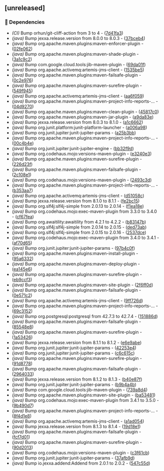 ## [unreleased]

### 🤖 Dependencies

- *(CI)* Bump orhun/git-cliff-action from 3 to 4 - ([7d41fa3](https://github.com/jexxa-projects/MyJexxaProject/commit/7d41fa39befe02cff4d3a816665bf2ea63fe7630))
- *(java)* Bump jexxa.release.version from 8.0.0 to 8.0.3 - ([37bceb4](https://github.com/jexxa-projects/MyJexxaProject/commit/37bceb4c421f6822a071f9f2abab749e6c779585))
- *(java)* Bump org.apache.maven.plugins:maven-enforcer-plugin - ([02fe062](https://github.com/jexxa-projects/MyJexxaProject/commit/02fe062d820150ea184f9df25de97984c781ae19))
- *(java)* Bump org.apache.maven.plugins:maven-shade-plugin - ([3a1c9c2](https://github.com/jexxa-projects/MyJexxaProject/commit/3a1c9c28110a3c7c1d065fb6ae3d3b6a9e13ff4e))
- *(java)* Bump com.google.cloud.tools:jib-maven-plugin - ([69da01f](https://github.com/jexxa-projects/MyJexxaProject/commit/69da01f8d61c633d496ecf0562bf696db5d89216))
- *(java)* Bump org.apache.activemq:artemis-jms-client - ([1535be5](https://github.com/jexxa-projects/MyJexxaProject/commit/1535be5441d6999abe517c0874681cefab561bf5))
- *(java)* Bump org.apache.maven.plugins:maven-failsafe-plugin - ([0c2e976](https://github.com/jexxa-projects/MyJexxaProject/commit/0c2e976cfb5ae117e38ea7f2a87ed13d3fd4546b))
- *(java)* Bump org.apache.maven.plugins:maven-surefire-plugin - ([549f945](https://github.com/jexxa-projects/MyJexxaProject/commit/549f945c5affbfad621eec5f0e0635e2093f4088))
- *(java)* Bump org.apache.activemq:artemis-jms-client - ([aa6f059](https://github.com/jexxa-projects/MyJexxaProject/commit/aa6f059964ce0ea5de4ac75f379282ef4daa57d4))
- *(java)* Bump org.apache.maven.plugins:maven-project-info-reports-… - ([04d9270](https://github.com/jexxa-projects/MyJexxaProject/commit/04d9270f253bc89884aa2203bfa2424e9ae754a3))
- *(java)* Bump org.apache.maven.plugins:maven-clean-plugin - ([45817c0](https://github.com/jexxa-projects/MyJexxaProject/commit/45817c0deadd3d2775a7caa8ba47ddc6feddc73c))
- *(java)* Bump org.apache.maven.plugins:maven-jar-plugin - ([a9da83e](https://github.com/jexxa-projects/MyJexxaProject/commit/a9da83e247f2566030495333d9299e1a58e45b70))
- *(java)* Bump jexxa.release.version from 8.0.3 to 8.1.0 - ([a1c6662](https://github.com/jexxa-projects/MyJexxaProject/commit/a1c666261fff516571a71c2180743c36e07ee8ee))
- *(java)* Bump org.junit.platform:junit-platform-launcher - ([a006a98](https://github.com/jexxa-projects/MyJexxaProject/commit/a006a987404464f00032b9318b1c6916ed4298ed))
- *(java)* Bump org.junit.jupiter:junit-jupiter-params - ([a25b3bb](https://github.com/jexxa-projects/MyJexxaProject/commit/a25b3bb43faeaa99bc77910f452bb685b3c0a67e))
- *(java)* Bump org.apache.maven.plugins:maven-project-info-reports-… - ([00c4b4e](https://github.com/jexxa-projects/MyJexxaProject/commit/00c4b4e3a0b7b029949d87c621231f8c4a5a04b8))
- *(java)* Bump org.junit.jupiter:junit-jupiter-engine - ([bb32f9d](https://github.com/jexxa-projects/MyJexxaProject/commit/bb32f9d3178427f5289185f3c4a746dda30001a6))
- *(java)* Bump org.codehaus.mojo:versions-maven-plugin - ([e3240e3](https://github.com/jexxa-projects/MyJexxaProject/commit/e3240e38fcf5b75f5217e41c9cd7385801623f7c))
- *(java)* Bump org.apache.maven.plugins:maven-surefire-plugin - ([226d23f](https://github.com/jexxa-projects/MyJexxaProject/commit/226d23f6aecbd025513f90562f8f138479e77f29))
- *(java)* Bump org.apache.maven.plugins:maven-failsafe-plugin - ([2c108e1](https://github.com/jexxa-projects/MyJexxaProject/commit/2c108e19a9857ace3f2489e858d67866f8b95ab7))
- *(java)* Bump org.codehaus.mojo:versions-maven-plugin - ([2493c3d](https://github.com/jexxa-projects/MyJexxaProject/commit/2493c3d42d2212cb83eca4e5431b3e79a6099a0c))
- *(java)* Bump org.apache.maven.plugins:maven-project-info-reports-… - ([b353aa7](https://github.com/jexxa-projects/MyJexxaProject/commit/b353aa72652bac92a0663651b2eedd74cdf2b846))
- *(java)* Bump org.apache.activemq:artemis-jms-client - ([d51058c](https://github.com/jexxa-projects/MyJexxaProject/commit/d51058c7525aa782f219a145b19d8488c28b47d1))
- *(java)* Bump jexxa.release.version from 8.1.0 to 8.1.1 - ([fe2bc15](https://github.com/jexxa-projects/MyJexxaProject/commit/fe2bc153fa88260d450cea11a28aefd679f4f6dd))
- *(java)* Bump org.slf4j:slf4j-simple from 2.0.13 to 2.0.14 - ([f1ea18e](https://github.com/jexxa-projects/MyJexxaProject/commit/f1ea18ef729078e048463fcbeb67578c85491fc4))
- *(java)* Bump org.codehaus.mojo:exec-maven-plugin from 3.3.0 to 3.4.0 - ([cf67fea](https://github.com/jexxa-projects/MyJexxaProject/commit/cf67feac57ae8bf015c4006b3e662c2bb895c72b))
- *(java)* Bump org.awaitility:awaitility from 4.2.1 to 4.2.2 - ([b83147b](https://github.com/jexxa-projects/MyJexxaProject/commit/b83147bf6b30426ceba4dcef3cef7b48af698bf7))
- *(java)* Bump org.slf4j:slf4j-simple from 2.0.14 to 2.0.15 - ([ded73ab](https://github.com/jexxa-projects/MyJexxaProject/commit/ded73abd42180b7d807e5aded6d48e7c709e558f))
- *(java)* Bump org.slf4j:slf4j-simple from 2.0.15 to 2.0.16 - ([2537dce](https://github.com/jexxa-projects/MyJexxaProject/commit/2537dce5d1f5ae317d07d08e89ff40a64fee7c22))
- *(java)* Bump org.codehaus.mojo:exec-maven-plugin from 3.4.0 to 3.4.1 - ([af70d65](https://github.com/jexxa-projects/MyJexxaProject/commit/af70d651682dc4fc87b43abeadb7937c67ffb1e3))
- *(java)* Bump org.junit.jupiter:junit-jupiter-params - ([97b4c0f](https://github.com/jexxa-projects/MyJexxaProject/commit/97b4c0f40bdf667d95c47be692981a8ac9058d5d))
- *(java)* Bump org.apache.maven.plugins:maven-install-plugin - ([95a6332](https://github.com/jexxa-projects/MyJexxaProject/commit/95a63328940dc4b18540e63fcce948751b06732e))
- *(java)* Bump org.apache.maven.plugins:maven-deploy-plugin - ([ea145e6](https://github.com/jexxa-projects/MyJexxaProject/commit/ea145e642a37ff4af9e87dc9296c038d22671685))
- *(java)* Bump org.apache.maven.plugins:maven-surefire-plugin - ([eb9ccf3](https://github.com/jexxa-projects/MyJexxaProject/commit/eb9ccf308a9d1b427a30dce90f06d82e4bed6a4e))
- *(java)* Bump org.apache.maven.plugins:maven-site-plugin - ([2f6ff0d](https://github.com/jexxa-projects/MyJexxaProject/commit/2f6ff0d060a8283001444cc4cbdd3849aa08957f))
- *(java)* Bump org.apache.maven.plugins:maven-failsafe-plugin - ([0e571c2](https://github.com/jexxa-projects/MyJexxaProject/commit/0e571c2c0493343fdd1a97bdefc027e9d210c8de))
- *(java)* Bump org.apache.activemq:artemis-jms-client - ([9ff726d](https://github.com/jexxa-projects/MyJexxaProject/commit/9ff726daf3bd1533238127fd0f9d70cf52a44b7d))
- *(java)* Bump org.apache.maven.plugins:maven-project-info-reports-… - ([69c3152](https://github.com/jexxa-projects/MyJexxaProject/commit/69c31522d5ce7b68369fb36fb0c32c78d7dca29c))
- *(java)* Bump org.postgresql:postgresql from 42.7.3 to 42.7.4 - ([151886d](https://github.com/jexxa-projects/MyJexxaProject/commit/151886d1a0c1a193b0a5b2fc7e914fd56baffaef))
- *(java)* Bump org.apache.maven.plugins:maven-failsafe-plugin - ([85548e8](https://github.com/jexxa-projects/MyJexxaProject/commit/85548e8aecef2ea447a767b2d5cd0600f7f03b05))
- *(java)* Bump org.apache.maven.plugins:maven-surefire-plugin - ([1a53426](https://github.com/jexxa-projects/MyJexxaProject/commit/1a534262311d670eaece792896668df0ae42662e))
- *(java)* Bump jexxa.release.version from 8.1.1 to 8.1.2 - ([e6e9abe](https://github.com/jexxa-projects/MyJexxaProject/commit/e6e9abe7138fe62f0a8d144e1451fe5e73e89975))
- *(java)* Bump org.junit.jupiter:junit-jupiter-params - ([42253e4](https://github.com/jexxa-projects/MyJexxaProject/commit/42253e41d8d289d047a930d0e23e9487c7bf4248))
- *(java)* Bump org.junit.jupiter:junit-jupiter-params - ([c6c615c](https://github.com/jexxa-projects/MyJexxaProject/commit/c6c615c2add3ccd662313314753258e8415cdd04))
- *(java)* Bump org.apache.maven.plugins:maven-surefire-plugin - ([91d8778](https://github.com/jexxa-projects/MyJexxaProject/commit/91d8778c994ad754a6d4131cb2db963f12fd94c7))
- *(java)* Bump org.apache.maven.plugins:maven-failsafe-plugin - ([2964033](https://github.com/jexxa-projects/MyJexxaProject/commit/2964033fb3b8880cc4b6037363f46d249aec6e0a))
- *(java)* Bump jexxa.release.version from 8.1.2 to 8.1.3 - ([b40e87f](https://github.com/jexxa-projects/MyJexxaProject/commit/b40e87f6433b40da96dd7357853ac6822cfd9a0b))
- *(java)* Bump org.junit.jupiter:junit-jupiter-params - ([b9b4a4b](https://github.com/jexxa-projects/MyJexxaProject/commit/b9b4a4b94cdb8c33fca1c8896b11fdb22b70a097))
- *(java)* Bump com.google.cloud.tools:jib-maven-plugin - ([739a8d4](https://github.com/jexxa-projects/MyJexxaProject/commit/739a8d441f64de22b33873856b9e47182b75af44))
- *(java)* Bump org.apache.maven.plugins:maven-site-plugin - ([ba53481](https://github.com/jexxa-projects/MyJexxaProject/commit/ba53481f2bedf8043d5fcf0c014448a18cdc8129))
- *(java)* Bump org.codehaus.mojo:exec-maven-plugin from 3.4.1 to 3.5.0 - ([9b490d7](https://github.com/jexxa-projects/MyJexxaProject/commit/9b490d70862c7a38699ac617fcc5e8a74d7d36bd))
- *(java)* Bump org.apache.maven.plugins:maven-project-info-reports-… - ([8f4d1e8](https://github.com/jexxa-projects/MyJexxaProject/commit/8f4d1e8a264f467f33f392218509ceab1c3a386b))
- *(java)* Bump org.apache.activemq:artemis-jms-client - ([a1ad054](https://github.com/jexxa-projects/MyJexxaProject/commit/a1ad054f0025996ecb244db28c77765a19b9a886))
- *(java)* Bump jexxa.release.version from 8.1.3 to 8.1.4 - ([19d18e1](https://github.com/jexxa-projects/MyJexxaProject/commit/19d18e11f46e5e1210b6c82c0c49c482509f7cd7))
- *(java)* Bump org.apache.maven.plugins:maven-failsafe-plugin - ([fcf7d01](https://github.com/jexxa-projects/MyJexxaProject/commit/fcf7d012a36223f0e68c12e2a056f84a292e6ec5))
- *(java)* Bump org.apache.maven.plugins:maven-surefire-plugin - ([90d2013](https://github.com/jexxa-projects/MyJexxaProject/commit/90d2013a8df7b68989cbb459bee18d1f6fb70b74))
- *(java)* Bump org.codehaus.mojo:versions-maven-plugin - ([c3f61cb](https://github.com/jexxa-projects/MyJexxaProject/commit/c3f61cbd6a491d5518f1557fd599787b7ddeeb0f))
- *(java)* Bump org.junit.jupiter:junit-jupiter-params - ([37afb9d](https://github.com/jexxa-projects/MyJexxaProject/commit/37afb9d30cd5e8e95fb68054056b15f7135f03ac))
- *(java)* Bump io.jexxa.addend:Addend from 2.0.1 to 2.0.2 - ([547c55d](https://github.com/jexxa-projects/MyJexxaProject/commit/547c55d9340e4ac961bc7704722250d695f8c161))

<!-- generated by git-cliff -->
